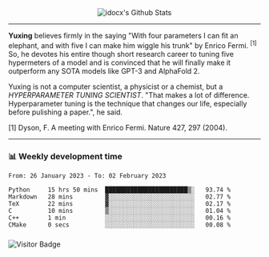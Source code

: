<div align="center">
    <img align="center" src="https://github-readme-stats.vercel.app/api?username=idocx&show_icons=true&count_private=true&hide_border=true" alt="idocx's Github Stats"></img>
</div>

---

**Yuxing** believes firmly in the saying "With four parameters I can fit an elephant, and with five I can make him wiggle his trunk" by Enrico Fermi. <sup>[1]</sup> So, he devotes his entire though short research career to tuning five hypermeters of a model and is convinced that he will finally make it outperform any SOTA models like GPT-3 and AlphaFold 2.

Yuxing is not a computer scientist, a physicist or a chemist, but a *HYPERPARAMETER TUNING SCIENTIST*. "That makes a lot of difference. Hyperparameter tuning is the technique that changes our life, especially before pulishing a paper.", he said.

[1] Dyson, F. A meeting with Enrico Fermi. Nature 427, 297 (2004).


---

### 📊 Weekly development time
<!--START_SECTION:waka-->

```text
From: 26 January 2023 - To: 02 February 2023

Python     15 hrs 50 mins  ███████████████████████▒░   93.74 %
Markdown   28 mins         ▓░░░░░░░░░░░░░░░░░░░░░░░░   02.77 %
TeX        22 mins         ▓░░░░░░░░░░░░░░░░░░░░░░░░   02.17 %
C          10 mins         ▒░░░░░░░░░░░░░░░░░░░░░░░░   01.04 %
C++        1 min           ░░░░░░░░░░░░░░░░░░░░░░░░░   00.16 %
CMake      0 secs          ░░░░░░░░░░░░░░░░░░░░░░░░░   00.08 %
```

<!--END_SECTION:waka-->

### 

![Visitor Badge](https://visitor-badge.laobi.icu/badge?page_id=idocx.idocx)